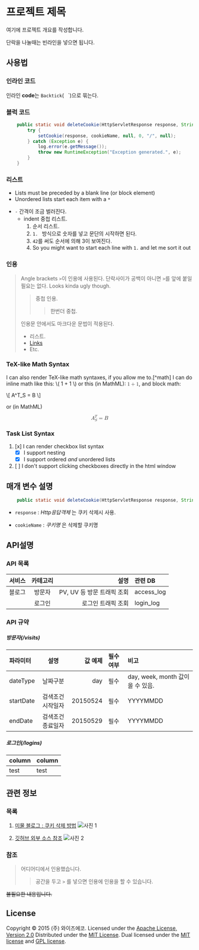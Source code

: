 프로젝트 제목
======================
여기에 프로젝트 개요를 작성합니다.

단락을 나눌때는 빈라인을 넣으면 됩니다.

사용법
---------------
### 인라인 코드
인라인 **code**는 `Backtick`(` ` `)으로 묶는다.

### 블럭 코드
```java
	public static void deleteCookie(HttpServletResponse response, String cookieName) {
		try {
			setCookie(response, cookieName, null, 0, "/", null);
		} catch (Exception e) {
			log.error(e.getMessage());
			throw new RuntimeException("Exception generated.", e);
		}
	}
```

### 리스트

* Lists must be preceded by a blank line (or block element)
* Unordered lists start each item with a `*`
- `-` 간격이 조금 벌러진다.
	* indent 중첩 리스트.
		1. 순서 리스트.
		2. `1. ` 방식으로 숫자를 넣고 문단의 시작하면 된다.
		42. `42`를 써도 순서에 의해 3이 보여진다.
		1. So you might want to start each line with `1.` and let me sort it out

### 인용

> Angle brackets `>`이 인용에 사용된다.
단락사이가 공백이 아니면 `>`를 앞에 붙일 필요는 없다.
> Looks kinda ugly though.
> > 중첩 인용.
> > > 한번더 중첩.
>
> 인용문 안에서도 마크다운 문법이 적용된다.
>
> * 리스트.
> * [Links][arbitrary_id]
> * Etc.

[arbitrary_id]: http://mimul.com "Title"

### TeX-like Math Syntax
I can also render TeX-like math syntaxes, if you allow me to.[^math] I can do inline math like this: \\( 1 + 1 \\) or this (in MathML): <math><mn>1</mn><mo>+</mo><mn>1</mn></math>, and block math:

\\[
    A^T_S = B
\\]

or (in MathML)

<math display="block">
    <msubsup><mi>A</mi> <mi>S</mi> <mi>T</mi></msubsup>
    <mo>=</mo>
    <mi>B</mi>
</math>

### Task List Syntax
1. [x] I can render checkbox list syntax
	* [x] I support nesting
	* [x] I support ordered *and* unordered lists
2. [ ] I don't support clicking checkboxes directly in the html window

매개 변수 설명
---------------
```java
    public static void deleteCookie(HttpServletResponse response, String cookieName)
```
+   `response` :
    _Http응답객체_ 는  쿠키 삭제시 사용.

+   `cookieName` :
    _쿠키명_ 은 삭제할 쿠키명

API설명
---------------
### API 목록
| 서비스  | 카테고리  | 설명                    | 관련 DB    |
| :---- |:-------:| ---------------------: | :-------- |
| 블로그  | 방문자    | PV, UV 등 방문 트래픽 조회 | access_log|
|       | 로그인    | 로그인 트래픽 조회         | login_log |
### API 규약
##### 방문자(/visits)
| 파라미터    | 설명          | 값 예제    | 필수여부| 비고                          |
| :-------- |:------------:| --------:| :-----| :----------------------------|
| dateType  | 날짜구분       | day      | 필수   | day, week, month 값이 올 수 있음.|
| startDate | 검색조건 시작일자| 20150524 | 필수   | YYYYMMDD                      |
| endDate   | 검색조건 종료일자| 20150529 | 필수   | YYYYMMDD                      |
##### 로그인(/logins)
| column | column |
|--------|--------|
|  test  |  test  |

관련 정보
---------------
### 목록
1. [미물 블로그 : 쿠키 삭제 방법](http://mimul.com/)
    ![사진 1](https://avatars0.githubusercontent.com/u/6541847?v=3)

2. [깃허브 외부 소스 참조][link]
    ![사진 2][image]

  [link]: http://github.com
  [image]: https://avatars2.githubusercontent.com/u/9919?v=3

### 참조
> 어디어디에서 인용했습니다.
>
> > 공간을 두고 `>` 를 넣으면 인용에 인용을 할 수 있습니다.

~~불필요한 내용입니다.~~

License
---------------
Copyright &copy; 2015 (주) 와이즈에코.
Licensed under the [Apache License, Version 2.0][Apache]
Distributed under the [MIT License][mit].
Dual licensed under the [MIT license][MIT] and [GPL license][GPL].

[Apache]: http://www.apache.org/licenses/LICENSE-2.0
[MIT]: http://www.opensource.org/licenses/mit-license.php
[GPL]: http://www.gnu.org/licenses/gpl.html